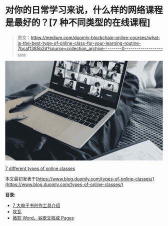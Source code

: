 # 对你的日常学习来说，什么样的网络课程是最好的？[7 种不同类型的在线课程]

> 原文：<https://medium.com/duomly-blockchain-online-courses/what-is-the-best-type-of-online-class-for-your-learning-routine-7bcaf1385b2d?source=collection_archive---------0----------------------->

![](img/8cc7bfbeebf6c06fefd6c766395eabe7.png)

[7 different types of online classes](https://www.blog.duomly.com/types-of-online-classes/)

本文最初发表于[https://www.blog.duomly.com/types-of-online-classes/](https://www.blog.duomly.com/types-of-online-classes/)

**目录:**

*   [7 大电子书创作工具介绍](https://www.blog.duomly.com/top-ebook-creating-tools/#top-7-ebook-creating-tools-intro)
*   [坎瓦](https://www.blog.duomly.com/top-ebook-creating-tools/#canva)
*   [微软 Word、谷歌文档或 Pages](https://www.blog.duomly.com/top-ebook-creating-tools/#microsoft-word-google-docs-or-pages)